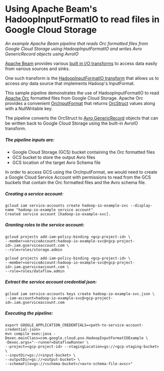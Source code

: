 # Using Apache Beam's HadoopInputFormatIO to read files in Google Cloud Storage

*An example Apache Beam pipeline that reads Orc formatted files from Google Cloud Storage using HadoopInputFormatIO and writes Avro GenericRecord objects using AvroIO*

[Apache Beam](https://beam.apache.org/) provides various [built in I/O transforms](https://beam.apache.org/documentation/io/built-in/) to access data easily from various sources and sinks.

One such transform is the [HadoopInputFormatIO transform](https://beam.apache.org/documentation/io/built-in/hadoop/) that allows us to access *any* data source that implements Hadoop's InputFormat.

This sample pipeline demonstrates the use of HadoopInputFormatIO to read [Apache Orc](https://orc.apache.org/) formatted files from Google Cloud Storage. Apache Orc provides a convenient [OrcInputFormat](https://orc.apache.org/docs/mapreduce.html) that returns [OrcStruct](https://orc.apache.org/api/orc-mapreduce/index.html?org/apache/orc/mapred/OrcStruct.html) values along with a NullWritable key. 

The pipeline converts the OrcStruct to [Avro GenericRecord](https://avro.apache.org/docs/1.7.6/api/java/org/apache/avro/generic/GenericData.Record.html) objects that can be written back to Google Cloud Storage using the built-in AvroIO transform.

##### The pipeline inputs are:
+ Google Cloud Storage (GCS) bucket containing the Orc formatted files
+ GCS bucket to store the output Avro files
+ GCS location of the target Avro Schema file

In order to access GCS using the OrcInputFormat, we would need to create a Google Cloud Service Account with permissions to read from the GCS buckets that contain the Orc formatted files and the Avro schema file.

##### Creating a service account:
```
gcloud iam service-accounts create hadoop-io-example-svc --display-name "hadoop-io-example service account"
Created service account [hadoop-io-example-svc].
```

##### Granting roles to the service account:
```
gcloud projects add-iam-policy-binding <gcp-project-id> \
--member=serviceAccount:hadoop-io-example-svc@<gcp-project-id>.iam.gserviceaccount.com \
--role=roles/storage.admin

gcloud projects add-iam-policy-binding <gcp-project-id> \
--member=serviceAccount:hadoop-io-example-svc@<gcp-project-id>.iam.gserviceaccount.com \
--role=roles/dataflow.admin
```

##### Extract the service account credential json:
```
gcloud iam service-accounts keys create hadoop-io-example-svc.json \
--iam-account=hadoop-io-example-svc@<gcp-project-id>.iam.gserviceaccount.com
```

##### Executing the pipeline:
```
export GOOGLE_APPLICATION_CREDENTIALS=<path-to-service-account-credential-json>
mvn compile exec:java -Dexec.mainClass=com.google.cloud.pso.HadoopInputFormatIOExample \
-Dexec.args="--runner=DataflowRunner \
--project=<gcp-project-id> --stagingLocation=gs://<gcp-staging-bucket> \
--inputDir=gs://<input-bucket> \
--outputDir=gs://<output-bucket> \
--schemaFile=gs://<schema-bucket>/<avro-schema-file-avsc>"
```

